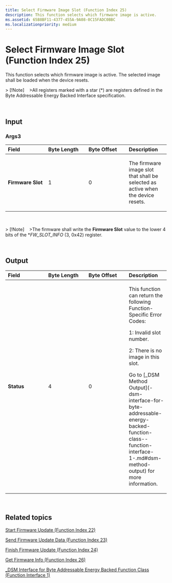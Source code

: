 ```yaml
---
title: Select Firmware Image Slot (Function Index 25)
description: This function selects which firmware image is active.
ms.assetid: 65B8BF11-4377-455A-9A08-0C15FADC0BBC
ms.localizationpriority: medium
---
```


# Select Firmware Image Slot (Function Index 25)


This function selects which firmware image is active. The selected image shall be loaded when the device resets.

&gt; \[!Note\]   
&gt;All registers marked with a star (\*) are registers defined in the Byte Addressable Energy Backed Interface specification.

 

## <span id="Input"></span><span id="input"></span><span id="INPUT"></span>Input


### <span id="Args3"></span><span id="args3"></span><span id="ARGS3"></span>Args3

<table>
<colgroup>
<col width="25%" />
<col width="25%" />
<col width="25%" />
<col width="25%" />
</colgroup>
<thead>
<tr class="header">
<th align="left">Field</th>
<th align="left">Byte Length</th>
<th align="left">Byte Offset</th>
<th align="left">Description</th>
</tr>
</thead>
<tbody>
<tr class="odd">
<td align="left"><strong>Firmware Slot</strong></td>
<td align="left">1</td>
<td align="left">0</td>
<td align="left"><p>The firmware image slot that shall be selected as active when the device resets.</p></td>
</tr>
</tbody>
</table>

 

&gt; \[!Note\]   
&gt;The firmware shall write the **Firmware Slot** value to the lower 4 bits of the \**FW\_SLOT\_INFO* (3, 0x42) register.

 

## <span id="Output"></span><span id="output"></span><span id="OUTPUT"></span>Output


<table>
<colgroup>
<col width="25%" />
<col width="25%" />
<col width="25%" />
<col width="25%" />
</colgroup>
<thead>
<tr class="header">
<th align="left">Field</th>
<th align="left">Byte Length</th>
<th align="left">Byte Offset</th>
<th align="left">Description</th>
</tr>
</thead>
<tbody>
<tr class="odd">
<td align="left"><strong>Status</strong></td>
<td align="left">4</td>
<td align="left">0</td>
<td align="left"><p>This function can return the following Function-Specific Error Codes:</p>
<p>1: Invalid slot number.</p>
<p>2: There is no image in this slot.</p>
<p>Go to [_DSM Method Output](-dsm-interface-for-byte-addressable-energy-backed-function-class--function-interface-1-.md#dsm-method-output) for more information.</p></td>
</tr>
</tbody>
</table>

 

## <span id="related_topics"></span>Related topics


[Start Firmware Update (Function Index 22)](start-firmware-update--function-index-22-.md)

[Send Firmware Update Data (Function Index 23)](send-firmware-update-data--function-index-23-.md)

[Finish Firmware Update (Function Index 24)](finish-firmware-update--function-index-24-.md)

[Get Firmware Info (Function Index 26)](get-firmware-info--function-index-26-.md)

[\_DSM Interface for Byte Addressable Energy Backed Function Class (Function Interface 1)](-dsm-interface-for-byte-addressable-energy-backed-function-class--function-interface-1-.md)

 

 






